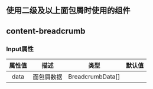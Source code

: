 ## 使用二级及以上面包屑时使用的组件

## content-breadcrumb

### Input属性

| 属性值 | 描述 | 类型 | 默认值 |
| :----: | :----:| :----: | :----:  |
| data | 面包屑数据 | BreadcrumbData[] |  | 


